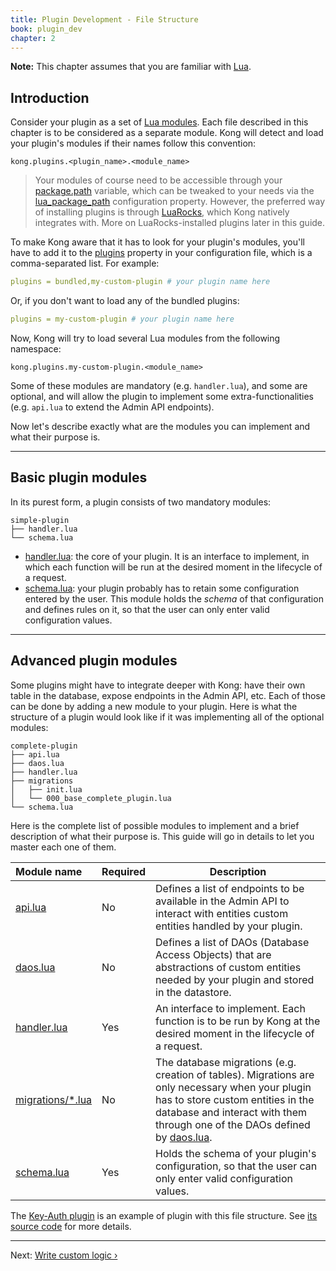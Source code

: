 ```yaml
---
title: Plugin Development - File Structure
book: plugin_dev
chapter: 2
---
```


<div class="alert alert-warning">
  <strong>Note:</strong> This chapter assumes that you are familiar with
  <a href="http://www.lua.org/">Lua</a>.
</div>

## Introduction

Consider your plugin as a set of [Lua
modules](http://www.lua.org/manual/5.1/manual.html#6.3). Each file described in
this chapter is to be considered as a separate module. Kong will detect and
load your plugin's modules if their names follow this convention:

```
kong.plugins.<plugin_name>.<module_name>
```

> Your modules of course need to be accessible through your
> [package.path](http://www.lua.org/manual/5.1/manual.html#pdf-package.path)
> variable, which can be tweaked to your needs via the
> [lua_package_path](/{{page.kong_version}}/configuration/#lua_package_path)
> configuration property.
> However, the preferred way of installing plugins is through
> [LuaRocks](https://luarocks.org/), which Kong natively integrates with.
> More on LuaRocks-installed plugins later in this guide.

To make Kong aware that it has to look for your plugin's modules, you'll have
to add it to the
[plugins](/{{page.kong_version}}/configuration/#plugins) property in
your configuration file, which is a comma-separated list. For example:

```yaml
plugins = bundled,my-custom-plugin # your plugin name here
```

Or, if you don't want to load any of the bundled plugins:

```yaml
plugins = my-custom-plugin # your plugin name here
```

Now, Kong will try to load several Lua modules from the following namespace:

```
kong.plugins.my-custom-plugin.<module_name>
```

Some of these modules are mandatory (e.g. `handler.lua`), and some are
optional, and will allow the plugin to implement some extra-functionalities
(e.g. `api.lua` to extend the Admin API endpoints).

Now let's describe exactly what are the modules you can implement and what
their purpose is.

---

## Basic plugin modules

In its purest form, a plugin consists of two mandatory modules:

```
simple-plugin
├── handler.lua
└── schema.lua
```

- [handler.lua]: the core of your plugin. It is an interface to implement, in
  which each function will be run at the desired moment in the lifecycle of a
  request.
- [schema.lua]: your plugin probably has to retain some configuration entered
  by the user. This module holds the *schema* of that configuration and defines
  rules on it, so that the user can only enter valid configuration values.

---

## Advanced plugin modules

Some plugins might have to integrate deeper with Kong: have their own table in
the database, expose endpoints in the Admin API, etc. Each of those can be
done by adding a new module to your plugin. Here is what the structure of a
plugin would look like if it was implementing all of the optional modules:

```
complete-plugin
├── api.lua
├── daos.lua
├── handler.lua
├── migrations
│   ├── init.lua
│   └── 000_base_complete_plugin.lua
└── schema.lua
```

Here is the complete list of possible modules to implement and a brief
description of what their purpose is. This guide will go in details to let you
master each one of them.

| Module name        | Required   | Description
|:-------------------|------------|------------
| [api.lua]          | No         | Defines a list of endpoints to be available in the Admin API to interact with entities custom entities handled by your plugin.
| [daos.lua]         | No         | Defines a list of DAOs (Database Access Objects) that are abstractions of custom entities needed by your plugin and stored in the datastore.
| [handler.lua]      | Yes        | An interface to implement. Each function is to be run by Kong at the desired moment in the lifecycle of a request.
| [migrations/*.lua] | No         | The database migrations (e.g. creation of tables). Migrations are only necessary when your plugin has to store custom entities in the database and interact with them through one of the DAOs defined by [daos.lua].
| [schema.lua]       | Yes        | Holds the schema of your plugin's configuration, so that the user can only enter valid configuration values.

The [Key-Auth plugin] is an example of plugin with this file structure. See
[its source code] for more details.

---

Next: [Write custom logic &rsaquo;]({{page.book.next}})

[api.lua]: {{page.book.chapters.admin-api}}
[daos.lua]: {{page.book.chapters.custom-entities}}
[handler.lua]: {{page.book.chapters.custom-logic}}
[schema.lua]: {{page.book.chapters.plugin-configuration}}
[migrations/*.lua]: {{page.book.chapters.custom-entities}}
[Key-Auth plugin]: /hub/kong-inc/key-auth/
[its source code]: https://github.com/Kong/kong/tree/master/kong/plugins/key-auth
